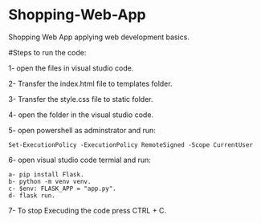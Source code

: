 # Shopping-Web-App
Shopping Web App applying web development basics.

#Steps to run the code:

1- open the files in visual studio code.

2- Transfer the index.html file to templates folder.

3- Transfer the style.css file to static folder.

4- open the folder in the visual studio code.

5- open powershell as adminstrator and run:

    Set-ExecutionPolicy -ExecutionPolicy RemoteSigned -Scope CurrentUser
6- open visual studio code termial and run:

    a- pip install Flask.
    b- python -m venv venv.
    c- $env: FLASK_APP = "app.py".
    d- flask run.
    
7- To stop Execuding the code press CTRL + C.
